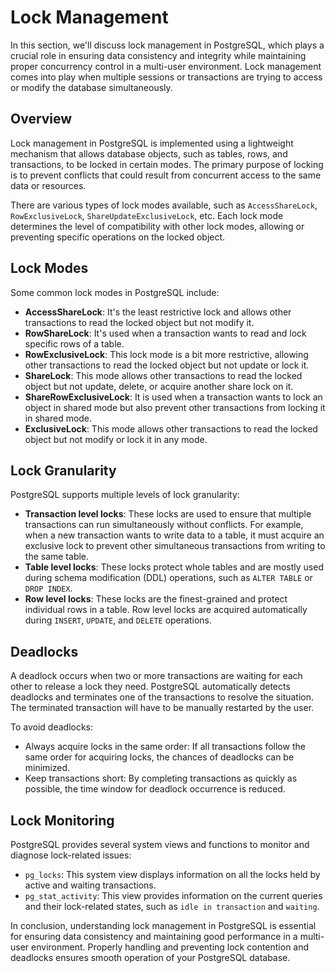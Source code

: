 # Lock Management

In this section, we'll discuss lock management in PostgreSQL, which plays a crucial role in ensuring data consistency and integrity while maintaining proper concurrency control in a multi-user environment. Lock management comes into play when multiple sessions or transactions are trying to access or modify the database simultaneously.

## Overview

Lock management in PostgreSQL is implemented using a lightweight mechanism that allows database objects, such as tables, rows, and transactions, to be locked in certain modes. The primary purpose of locking is to prevent conflicts that could result from concurrent access to the same data or resources.

There are various types of lock modes available, such as `AccessShareLock`, `RowExclusiveLock`, `ShareUpdateExclusiveLock`, etc. Each lock mode determines the level of compatibility with other lock modes, allowing or preventing specific operations on the locked object.

## Lock Modes

Some common lock modes in PostgreSQL include:

- **AccessShareLock**: It's the least restrictive lock and allows other transactions to read the locked object but not modify it.
- **RowShareLock**: It's used when a transaction wants to read and lock specific rows of a table.
- **RowExclusiveLock**: This lock mode is a bit more restrictive, allowing other transactions to read the locked object but not update or lock it.
- **ShareLock**: This mode allows other transactions to read the locked object but not update, delete, or acquire another share lock on it.
- **ShareRowExclusiveLock**: It is used when a transaction wants to lock an object in shared mode but also prevent other transactions from locking it in shared mode.
- **ExclusiveLock**: This mode allows other transactions to read the locked object but not modify or lock it in any mode.

## Lock Granularity

PostgreSQL supports multiple levels of lock granularity:

- **Transaction level locks**: These locks are used to ensure that multiple transactions can run simultaneously without conflicts. For example, when a new transaction wants to write data to a table, it must acquire an exclusive lock to prevent other simultaneous transactions from writing to the same table.
- **Table level locks**: These locks protect whole tables and are mostly used during schema modification (DDL) operations, such as `ALTER TABLE` or `DROP INDEX`.
- **Row level locks**: These locks are the finest-grained and protect individual rows in a table. Row level locks are acquired automatically during `INSERT`, `UPDATE`, and `DELETE` operations.

## Deadlocks

A deadlock occurs when two or more transactions are waiting for each other to release a lock they need. PostgreSQL automatically detects deadlocks and terminates one of the transactions to resolve the situation. The terminated transaction will have to be manually restarted by the user.

To avoid deadlocks:

- Always acquire locks in the same order: If all transactions follow the same order for acquiring locks, the chances of deadlocks can be minimized.
- Keep transactions short: By completing transactions as quickly as possible, the time window for deadlock occurrence is reduced.

## Lock Monitoring

PostgreSQL provides several system views and functions to monitor and diagnose lock-related issues:

- `pg_locks`: This system view displays information on all the locks held by active and waiting transactions.
- `pg_stat_activity`: This view provides information on the current queries and their lock-related states, such as `idle in transaction` and `waiting`.

In conclusion, understanding lock management in PostgreSQL is essential for ensuring data consistency and maintaining good performance in a multi-user environment. Properly handling and preventing lock contention and deadlocks ensures smooth operation of your PostgreSQL database.